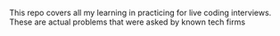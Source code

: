 This repo covers all my learning in practicing for live coding interviews.
These are actual problems that were asked by known tech firms
